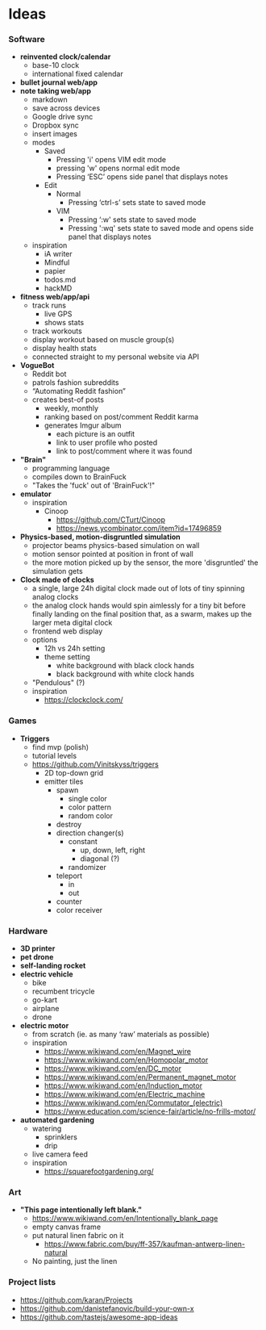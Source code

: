 # Ideas

### Software

* **reinvented clock/calendar**
  * base-10 clock
  * international fixed calendar
* **bullet journal web/app**
* **note taking web/app**
  * markdown
  * save across devices
  * Google drive sync
  * Dropbox sync
  * insert images
  * modes
    * Saved
      * Pressing 'i' opens VIM edit mode
      * pressing 'w' opens normal edit mode
      * Pressing ‘ESC’ opens side panel that displays notes
    * Edit
      * Normal
        * Pressing ‘ctrl-s’ sets state to saved mode
      * VIM
        * Pressing ‘:w' sets state to saved mode
        * Pressing ':wq' sets state to saved mode and opens side panel that displays notes
  * inspiration
    * iA writer
    * Mindful
    * papier
    * todos.md
    * hackMD
* **fitness web/app/api**
  * track runs
    * live GPS
    * shows stats
  * track workouts
  * display workout based on muscle group(s)
  * display health stats
  * connected straight to my personal website via API
* **VogueBot**
  * Reddit bot
  * patrols fashion subreddits
  * “Automating Reddit fashion”
  * creates best-of posts
    * weekly, monthly
    * ranking based on post/comment Reddit karma
    * generates Imgur album
      * each picture is an outfit
      * link to user profile who posted
      * link to post/comment where it was found
* **"Brain"**
  * programming language
  * compiles down to BrainFuck
  * "Takes the 'fuck' out of 'BrainFuck'!"
* **emulator**
  * inspiration
    * Cinoop
      * https://github.com/CTurt/Cinoop
      * https://news.ycombinator.com/item?id=17496859
* **Physics-based, motion-disgruntled simulation**
  * projector beams physics-based simulation on wall
  * motion sensor pointed at position in front of wall
  * the more motion picked up by the sensor, the more 'disgruntled' the simulation gets
* **Clock made of clocks**
  * a single, large 24h digital clock made out of lots of tiny spinning analog clocks
  * the analog clock hands would spin aimlessly for a tiny bit before finally landing on the final position that, as a swarm, makes up the larger meta digital clock
  * frontend web display
  * options
    * 12h vs 24h setting
    * theme setting
      * white background with black clock hands
      * black background with white clock hands
  * "Pendulous" (?)
  * inspiration
    * https://clockclock.com/

### Games

* **Triggers**
  * find mvp (polish)
  * tutorial levels
  * https://github.com/Vinitskyss/triggers
    * 2D top-down grid
    * emitter tiles
      * spawn
        * single color
        * color pattern
        * random color
      * destroy
      * direction changer(s)
        * constant
          * up, down, left, right
          * diagonal (?)
        * randomizer
      * teleport
        * in
        * out
      * counter
      * color receiver

### Hardware

* **3D printer**
* **pet drone**
* **self-landing rocket**
* **electric vehicle**
  * bike
  * recumbent tricycle
  * go-kart
  * airplane
  * drone
* **electric motor**
  * from scratch (ie. as many ‘raw’ materials as possible)
  * inspiration
    * https://www.wikiwand.com/en/Magnet_wire
    * https://www.wikiwand.com/en/Homopolar_motor
    * https://www.wikiwand.com/en/DC_motor
    * https://www.wikiwand.com/en/Permanent_magnet_motor
    * https://www.wikiwand.com/en/Induction_motor
    * https://www.wikiwand.com/en/Electric_machine
    * https://www.wikiwand.com/en/Commutator_(electric)
    * https://www.education.com/science-fair/article/no-frills-motor/
* **automated gardening**
    * watering
      * sprinklers
      * drip
    * live camera feed
    * inspiration
      * https://squarefootgardening.org/

### Art

* **"This page intentionally left blank."**
  * https://www.wikiwand.com/en/Intentionally_blank_page
  * empty canvas frame
  * put natural linen fabric on it
    * https://www.fabric.com/buy/ff-357/kaufman-antwerp-linen-natural
  * No painting, just the linen
  
### Project lists

* https://github.com/karan/Projects
* https://github.com/danistefanovic/build-your-own-x
* https://github.com/tastejs/awesome-app-ideas
